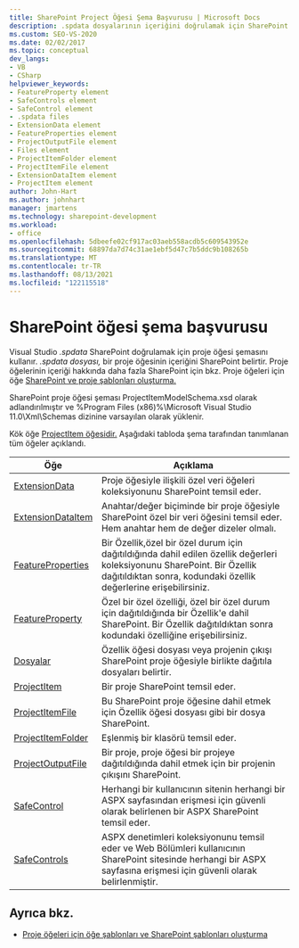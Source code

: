```yaml
---
title: SharePoint Project Öğesi Şema Başvurusu | Microsoft Docs
description: .spdata dosyalarının içeriğini doğrulamak için SharePoint proje öğesi XML şema başvurusuna (ProjectItemModelSchema.xsd) genel bakış bilgilerine bakın.
ms.custom: SEO-VS-2020
ms.date: 02/02/2017
ms.topic: conceptual
dev_langs:
- VB
- CSharp
helpviewer_keywords:
- FeatureProperty element
- SafeControls element
- SafeControl element
- .spdata files
- ExtensionData element
- FeatureProperties element
- ProjectOutputFile element
- Files element
- ProjectItemFolder element
- ProjectItemFile element
- ExtensionDataItem element
- ProjectItem element
author: John-Hart
ms.author: johnhart
manager: jmartens
ms.technology: sharepoint-development
ms.workload:
- office
ms.openlocfilehash: 5dbeefe02cf917ac03aeb558acdb5c609543952e
ms.sourcegitcommit: 68897da7d74c31ae1ebf5d47c7b5ddc9b108265b
ms.translationtype: MT
ms.contentlocale: tr-TR
ms.lasthandoff: 08/13/2021
ms.locfileid: "122115518"
---
```

# <a name="sharepoint-project-item-schema-reference"></a>SharePoint öğesi şema başvurusu
  Visual Studio *.spdata* SharePoint doğrulamak için proje öğesi şemasını kullanır. *.spdata dosyası,* bir proje öğesinin içeriğini SharePoint belirtir. Proje öğelerinin içeriği hakkında daha fazla SharePoint için bkz. Proje öğeleri için öğe [SharePoint ve proje şablonları oluşturma.](../sharepoint/creating-item-templates-and-project-templates-for-sharepoint-project-items.md)

 SharePoint proje öğesi şeması ProjectItemModelSchema.xsd olarak adlandırılmıştır ve %Program Files (x86)%\Microsoft Visual Studio 11.0\Xml\Schemas dizinine varsayılan olarak yüklenir.

 Kök öğe [ProjectItem öğesidir.](../sharepoint/projectitem-element.md) Aşağıdaki tabloda şema tarafından tanımlanan tüm öğeler açıklandı.

|Öğe|Açıklama|
|-------------|-----------------|
|[ExtensionData](../sharepoint/extensiondata-element.md)|Proje öğesiyle ilişkili özel veri öğeleri koleksiyonunu SharePoint temsil eder.|
|[ExtensionDataItem](../sharepoint/extensiondataitem-element.md)|Anahtar/değer biçiminde bir proje öğesiyle SharePoint özel bir veri öğesini temsil eder. Hem anahtar hem de değer dizeler olmalı.|
|[FeatureProperties](../sharepoint/featureproperties-element.md)|Bir Özellik,özel bir özel durum için dağıtıldığında dahil edilen özellik değerleri koleksiyonunu SharePoint. Bir Özellik dağıtıldıktan sonra, kodundaki özellik değerlerine erişebilirsiniz.|
|[FeatureProperty](../sharepoint/featureproperty-element.md)|Özel bir özel özelliği, özel bir özel durum için dağıtıldığında bir Özellik'e dahil SharePoint. Bir Özellik dağıtıldıktan sonra kodundaki özelliğine erişebilirsiniz.|
|[Dosyalar](../sharepoint/files-element.md)|Özellik öğesi dosyası veya projenin çıkışı SharePoint proje öğesiyle birlikte dağıtıla dosyaları belirtir.|
|[ProjectItem](../sharepoint/projectitem-element.md)|Bir proje SharePoint temsil eder.|
|[ProjectItemFile](../sharepoint/projectitemfile-element.md)|Bu SharePoint proje öğesine dahil etmek için Özellik öğesi dosyası gibi bir dosya SharePoint.|
|[ProjectItemFolder](../sharepoint/projectitemfolder-element.md)|Eşlenmiş bir klasörü temsil eder.|
|[ProjectOutputFile](../sharepoint/projectoutputfile-element.md)|Bir proje, proje öğesi bir projeye dağıtıldığında dahil etmek için bir projenin çıkışını SharePoint.|
|[SafeControl](../sharepoint/safecontrol-element.md)|Herhangi bir kullanıcının sitenin herhangi bir ASPX sayfasından erişmesi için güvenli olarak belirlenen bir ASPX SharePoint temsil eder.|
|[SafeControls](../sharepoint/safecontrols-element.md)|ASPX denetimleri koleksiyonunu temsil eder ve Web Bölümleri kullanıcının SharePoint sitesinde herhangi bir ASPX sayfasına erişmesi için güvenli olarak belirlenmiştir.|

## <a name="see-also"></a>Ayrıca bkz.
- [Proje öğeleri için öğe şablonları ve SharePoint şablonları oluşturma](../sharepoint/creating-item-templates-and-project-templates-for-sharepoint-project-items.md)

